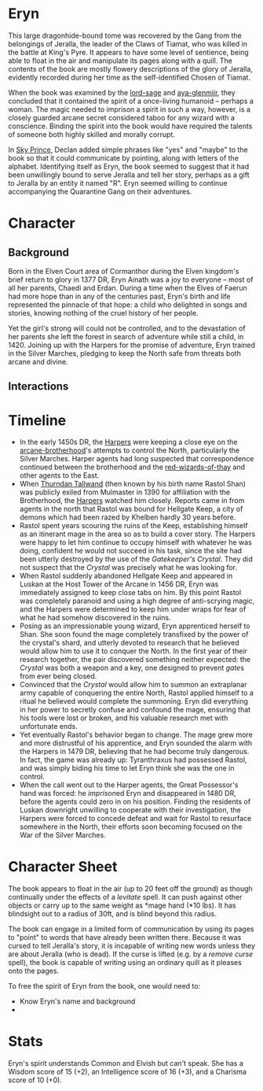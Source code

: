 # Eryn

This large dragonhide-bound tome was recovered by the Gang from the belongings of Jeralla, the leader of the Claws of Tiamat, who was killed in the battle at King's Pyre. It appears to have some level of sentience, being able to float in the air and manipulate its pages along with a quill. The contents of the book are mostly flowery descriptions of the glory of Jeralla, evidently recorded during her time as the self-identified Chosen of Tiamat.

When the book was examined by the [lord-sage](lord-sage.md) and [aya-glenmiir](aya-glenmiir.md), they concluded that it contained the spirit of a once-living humanoid – perhaps a woman. The magic needed to imprison a spirit in such a way, however, is a closely guarded arcane secret considered taboo for any wizard with a conscience. Binding the spirit into the book would have required the talents of someone both highly skilled and morally corrupt.

In [Sky Prince](../logbook/Sky%20Prince.md), Declan added simple phrases like "yes" and "maybe" to the book so that it could communicate by pointing, along with letters of the alphabet. Identifying itself as Eryn, the book seemed to suggest that it had been unwillingly bound to serve Jeralla and tell her story, perhaps as a gift to Jeralla by an entity it named "R". Eryn seemed willing to continue accompanying the Quarantine Gang on their adventures.

# Character

## Background

Born in the Elven Court area of Cormanthor during the Elven kingdom's brief return to glory in 1377 DR, Eryn Ainath was a joy to everyone – most of all her parents, Chaedi and Erdan. During a time when the Elves of Faerun had more hope than in any of the centuries past, Eryn's birth and life represented the pinnacle of that hope: a child who delighted in songs and stories, knowing nothing of the cruel history of her people.

Yet the girl's strong will could not be controlled, and to the devastation of her parents she left the forest in search of adventure while still a child, in 1420. Joining up with the Harpers for the promise of adventure, Eryn trained in the Silver Marches, pledging to keep the North safe from threats both arcane and divine.

## Interactions

# Timeline

- In the early 1450s DR, the [Harpers](../factions/harpers.md) were keeping a close eye on the [arcane-brotherhood](../factions/arcane-brotherhood.md)'s attempts to control the North, particularly the Silver Marches. Harper agents had long suspected that correspondence continued between the brotherhood and the [red-wizards-of-thay](../factions/red-wizards-of-thay.md) and other agents to the East.
- When [Thurndan Tallwand](../Thurndan%20Tallwand/%21index.md) (then known by his birth name Rastol Shan) was publicly exiled from Mulmaster in 1390 for affiliation with the Brotherhood, the [Harpers](../factions/harpers.md) watched him closely. Reports came in from agents in the north that Rastol was bound for Hellgate Keep, a city of demons which had been razed by Khelben hardly 30 years before.
- Rastol spent years scouring the ruins of the Keep, establishing himself as an itinerant mage in the area so as to build a cover story. The Harpers were happy to let him continue to occupy himself with whatever he was doing, confident he would not succeed in his task, since the site had been utterly destroyed by the use of the *Gatekeeper's Crystal*. They did not suspect that the *Crystal* was precisely what he was looking for.
- When Rastol suddenly abandoned Hellgate Keep and appeared in Luskan at the Host Tower of the Arcane in 1456 DR, Eryn was immediately assigned to keep close tabs on him. By this point Rastol was completely paranoid and using a high degree of anti-scrying magic, and the Harpers were determined to keep him under wraps for fear of what he had somehow discovered in the ruins.
- Posing as an impressionable young wizard, Eryn apprenticed herself to Shan. She soon found the mage completely transfixed by the power of the crystal's shard, and utterly devoted to research that he believed would allow him to use it to conquer the North. In the first year of their research together, the pair discovered something neither expected: the *Crystal* was both a weapon and a key, one designed to prevent *gate*s from ever being closed.
- Convinced that the *Crystal* would allow him to summon an extraplanar army capable of conquering the entire North, Rastol applied himself to a ritual he believed would complete the summoning. Eryn did everything in her power to secretly confuse and confound the mage, ensuring that his tools were lost or broken, and his valuable research met with unfortunate ends.
- Yet eventually Rastol's behavior began to change. The mage grew more and more distrustful of his apprentice, and Eryn sounded the alarm with the Harpers in 1479 DR, believing that he had become truly dangerous. In fact, the game was already up: Tyranthraxus had possessed Rastol, and was simply biding his time to let Eryn think she was the one in control.
- When the call went out to the Harper agents, the Great Possessor's hand was forced: he *imprison*ed Eryn and disappeared in 1480 DR, before the agents could zero in on his position. Finding the residents of Luskan downright unwilling to cooperate with their investigation, the Harpers were forced to concede defeat and wait for Rastol to resurface somewhere in the North, their efforts soon becoming focused on the War of the Silver Marches.

# Character Sheet

The book appears to float in the air (up to 20 feet off the ground) as though continually under the effects of a *levitate* spell. It can push against other objects or carry up to the same weight as *mage hand (*10 lbs). It has blindsight out to a radius of 30ft, and is blind beyond this radius.

The book can engage in a limited form of communication by using its pages to "point" to words that have already been written there. Because it was cursed to tell Jeralla's story, it is incapable of writing new words unless they are about Jeralla (who is dead). If the curse is lifted (e.g. by a *remove curse* spell), the book is capable of writing using an ordinary quill as it pleases onto the pages.

To free the spirit of Eryn from the book, one would need to:

- Know Eryn's name and background
- 

# Stats

Eryn's spirit understands Common and Elvish but can't speak. She has a Wisdom score of 15 (+2), an Intelligence score of 16 (+3), and a Charisma score of 10 (+0).